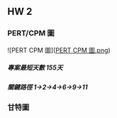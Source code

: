 ## HW 2
### PERT/CPM 圖
![PERT CPM 圖]([PERT CPM 圖.png](https://github.com/RYun71/114-1a/commit/4cdef875b8960c8251fb5bf974e3f924a3380e38))

##### 專案最短天數 155天
##### 關鍵路徑 1→2→4→6→9→11

### 甘特圖
